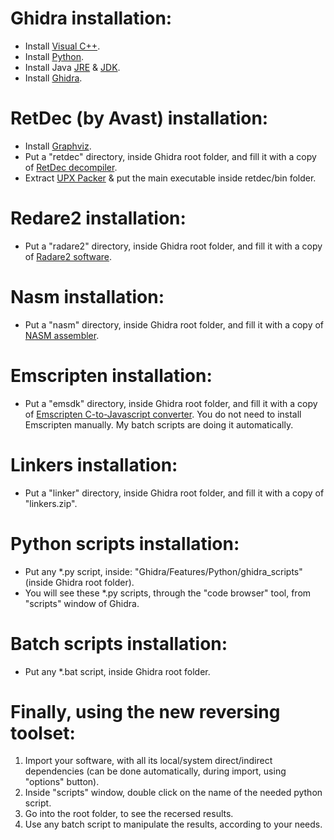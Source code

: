 # Ghidra installation:
* Install [Visual C++](https://learn.microsoft.com/en-us/cpp/windows/latest-supported-vc-redist#latest-microsoft-visual-c-redistributable-version).
* Install [Python](https://python.org/downloads).
* Install Java [JRE](https://java.com/en/download/windows_manual.jsp) & [JDK](https://oracle.com/il-en/java/technologies/downloads).
* Install [Ghidra](https://github.com/NationalSecurityAgency/ghidra/releases/latest).

# RetDec (by Avast) installation:
* Install [Graphviz](https://graphviz.org/download).
* Put a "retdec" directory, inside Ghidra root folder, and fill it with a copy of [RetDec decompiler](https://github.com/avast/retdec/releases/latest).
* Extract [UPX Packer](https://github.com/upx/upx/releases/latest) & put the main executable inside retdec/bin folder.

# Redare2 installation:
* Put a "radare2" directory, inside Ghidra root folder, and fill it with a copy of [Radare2 software](https://github.com/radareorg/radare2/releases/latest).

# Nasm installation:
* Put a "nasm" directory, inside Ghidra root folder, and fill it with a copy of [NASM assembler](https://nasm.us).

# Emscripten installation:
* Put a "emsdk" directory, inside Ghidra root folder, and fill it with a copy of [Emscripten C-to-Javascript converter](https://github.com/emscripten-core/emsdk/archive/refs/heads/main.zip). You do not need to install Emscripten manually. My batch scripts are doing it automatically.

# Linkers installation:
* Put a "linker" directory, inside Ghidra root folder, and fill it with a copy of "linkers.zip".

# Python scripts installation:
* Put any *.py script, inside: "Ghidra/Features/Python/ghidra_scripts" (inside Ghidra root folder).
* You will see these *.py scripts, through the "code browser" tool, from "scripts" window of Ghidra.

# Batch scripts installation:
* Put any *.bat script, inside Ghidra root folder.

# Finally, using the new reversing toolset:
1. Import your software, with all its local/system direct/indirect dependencies (can be done automatically, during import, using "options" button).
2. Inside "scripts" window, double click on the name of the needed python script.
3. Go into the root folder, to see the recersed results.
4. Use any batch script to manipulate the results, according to your needs.
